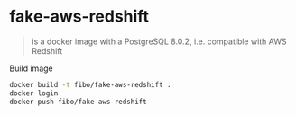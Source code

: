 # fake-aws-redshift
> is a docker image with a PostgreSQL 8.0.2, i.e. compatible with AWS Redshift

Build image

```bash
docker build -t fibo/fake-aws-redshift .
docker login
docker push fibo/fake-aws-redshift
```

